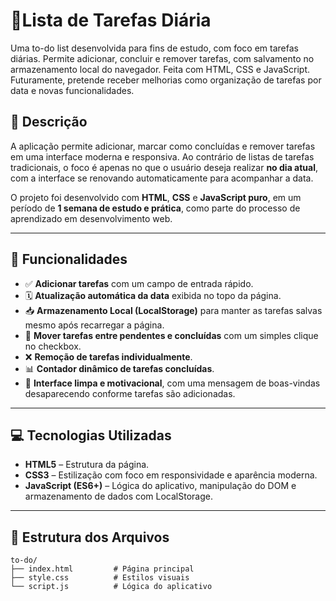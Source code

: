 # 📝Lista de Tarefas Diária

Uma to-do list desenvolvida para fins de estudo, com foco em tarefas diárias. Permite adicionar, concluir e remover tarefas, com salvamento no armazenamento local do navegador. Feita com HTML, CSS e JavaScript. Futuramente, pretende receber melhorias como organização de tarefas por data e novas funcionalidades.

## 📌 Descrição

A aplicação permite adicionar, marcar como concluídas e remover tarefas em uma interface moderna e responsiva. Ao contrário de listas de tarefas tradicionais, o foco é apenas no que o usuário deseja realizar **no dia atual**, com a interface se renovando automaticamente para acompanhar a data.

O projeto foi desenvolvido com **HTML**, **CSS** e **JavaScript puro**, em um período de **1 semana de estudo e prática**, como parte do processo de aprendizado em desenvolvimento web.

---

## 🚀 Funcionalidades

- ✅ **Adicionar tarefas** com um campo de entrada rápido.
- 🗓️ **Atualização automática da data** exibida no topo da página.
- 📥 **Armazenamento Local (LocalStorage)** para manter as tarefas salvas mesmo após recarregar a página.
- 🔄 **Mover tarefas entre pendentes e concluídas** com um simples clique no checkbox.
- ❌ **Remoção de tarefas individualmente**.
- 📊 **Contador dinâmico de tarefas concluídas**.
- 🎯 **Interface limpa e motivacional**, com uma mensagem de boas-vindas desaparecendo conforme tarefas são adicionadas.

---

## 💻 Tecnologias Utilizadas

- **HTML5** – Estrutura da página.
- **CSS3** – Estilização com foco em responsividade e aparência moderna.
- **JavaScript (ES6+)** – Lógica do aplicativo, manipulação do DOM e armazenamento de dados com LocalStorage.

---

## 📂 Estrutura dos Arquivos

```
to-do/
├── index.html         # Página principal
├── style.css          # Estilos visuais
└── script.js          # Lógica do aplicativo

